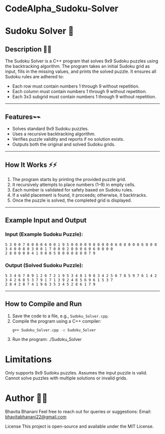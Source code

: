 # CodeAlpha_Sudoku-Solver
# Sudoku Solver 🔢

## Description 🌟🌟
The Sudoku Solver is a C++ program that solves 9x9 Sudoku puzzles using the backtracking algorithm. The program takes an initial Sudoku grid as input, fills in the missing values, and prints the solved puzzle. It ensures all Sudoku rules are adhered to:
- Each row must contain numbers 1 through 9 without repetition.
- Each column must contain numbers 1 through 9 without repetition.
- Each 3x3 subgrid must contain numbers 1 through 9 without repetition.

---

## Features⌁⌁
- Solves standard 9x9 Sudoku puzzles.
- Uses a recursive backtracking algorithm.
- Verifies puzzle validity and reports if no solution exists.
- Outputs both the original and solved Sudoku grids.

---

## How It Works ⚡⚡
1. The program starts by printing the provided puzzle grid.
2. It recursively attempts to place numbers (1–9) in empty cells.
3. Each number is validated for safety based on Sudoku rules.
4. If a valid placement is found, it proceeds; otherwise, it backtracks.
5. Once the puzzle is solved, the completed grid is displayed.

---

## Example Input and Output
### Input (Example Sudoku Puzzle):
    5 3 0 0 7 0 0 0 0 6 0 0 1 9 5 0 0 0 0 9 8 0 0 0 0 6 0 8 0 0 0 6 0 0 0 3 4 0 0 8 0 3 0 0 1 7 0 0 0 2 0 0 0 6 0 6 0 0 0 0 
    2 8 0 0 0 0 4 1 9 0 0 5 0 0 0 0 8 0 0 7 9


### Output (Solved Sudoku Puzzle):
    5 3 4 6 7 8 9 1 2 6 7 2 1 9 5 3 4 8 1 9 8 3 4 2 5 6 7 8 5 9 7 6 1 4 2 3 4 2 6 8 5 3 7 9 1 7 1 3 9 2 4 8 5 6 9 6 1 5 3 7 
    2 8 4 2 8 7 4 1 9 6 3 5 3 4 5 2 8 6 1 7 9


---

## How to Compile and Run
1. Save the code to a file, e.g., `Sudoku_Solver.cpp`.
2. Compile the program using a C++ compiler:
   ```bash
   g++ Sudoku_Solver.cpp -o Sudoku_Solver


3. Run the program:
   ./Sudoku_Solver


# Limitations
  Only supports 9x9 Sudoku puzzles.
  Assumes the input puzzle is valid.
  Cannot solve puzzles with multiple solutions or invalid grids.


# Author 💮💮
Bhavita Bhanani
Feel free to reach out for queries or suggestions:
Email: bhavitabhanani22@gmail.com


License
This project is open-source and available under the MIT License.


